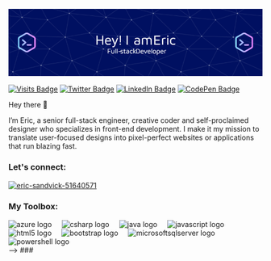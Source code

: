[![Eric's GitHub Banner](./github-header-image.png)](https://braydoncoyer.dev)

[![Visits Badge](https://badges.pufler.dev/visits/braydoncoyer/braydoncoyer)](https:braydoncoyer.dev)
[![Twitter Badge](https://img.shields.io/badge/Twitter-Profile-informational?style=flat&logo=twitter&logoColor=white&color=1CA2F1)](https://twitter.com/BraydonCoyer)
[![LinkedIn Badge](https://img.shields.io/badge/LinkedIn-Profile-informational?style=flat&logo=linkedin&logoColor=white&color=0D76A8)](https://www.linkedin.com/in/braydon-coyer/)
[![CodePen Badge](https://img.shields.io/badge/CodePen-Profile-informational?style=flat&logo=codepen&logoColor=white&color=black)](https://codepen.io/braydoncoyer)

Hey there 👋

I’m Eric, a senior full-stack engineer, creative coder and self-proclaimed designer who specializes in front-end development. I make it my mission to translate user-focused designs into pixel-perfect websites or applications that run blazing fast.


<!--

<h1 align="left">👋 Hello, I'm Eric</h1>

<p align="left"> <img src="https://komarev.com/ghpvc/?username=ericsandvick&label=Profile%20views&color=0e75b6&style=flat" alt="ericsandvick" /> </p>

<!--
- 🔭 I’m currently working on [ScheduleStalker](https://shedulestalker.com)

- 🌱 I’m currently learning **React.js**

-->

<h3 align="left">Let's connect:</h3>
<p align="left">
<a href="https://linkedin.com/in/eric-sandvick-51640571" target="blank"><img align="center" src="https://raw.githubusercontent.com/rahuldkjain/github-profile-readme-generator/master/src/images/icons/Social/linked-in-alt.svg" alt="eric-sandvick-51640571" height="20" width="30" /></a>
</p>

<h3 align="left">My Toolbox:</h3>

<div align="left">
  <img src="https://skillicons.dev/icons?i=azure" height="40" alt="azure logo"  />
  <img width="12" />
  <img src="https://cdn.jsdelivr.net/gh/devicons/devicon/icons/csharp/csharp-original.svg" height="40" alt="csharp logo"  />
  <img width="12" />
  <img src="https://cdn.jsdelivr.net/gh/devicons/devicon/icons/java/java-original.svg" height="40" alt="java logo"  />
  <img width="12" />
  <img src="https://cdn.jsdelivr.net/gh/devicons/devicon/icons/javascript/javascript-original.svg" height="40" alt="javascript logo"  />
  <img width="12" />
  <img src="https://cdn.jsdelivr.net/gh/devicons/devicon/icons/html5/html5-original.svg" height="40" alt="html5 logo"  />
  <img width="12" />
  <img src="https://cdn.jsdelivr.net/gh/devicons/devicon/icons/bootstrap/bootstrap-original.svg" height="40" alt="bootstrap logo"  />
  <img width="12" />
  <img src="https://cdn.jsdelivr.net/gh/devicons/devicon/icons/microsoftsqlserver/microsoftsqlserver-plain.svg" height="40" alt="microsoftsqlserver logo"  />
  <img width="12" />
  <img src="https://skillicons.dev/icons?i=powershell" height="40" alt="powershell logo"  />
</div>
-->
###


<!--
<p><img align="left" src="https://github-readme-stats.vercel.app/api/top-langs?username=ericsandvick&show_icons=true&locale=en&layout=compact" alt="ericsandvick" /></p>

<p>&nbsp;<img align="center" src="https://github-readme-stats.vercel.app/api?username=ericsandvick&show_icons=true&locale=en" alt="ericsandvick" /></p>

-->

